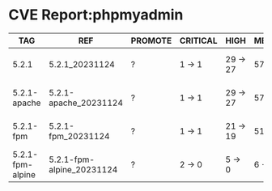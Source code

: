 # CVE Report:phpmyadmin
|       TAG        |            REF            | PROMOTE | CRITICAL |   HIGH   |  MEDIUM  |    LOW     | UNKNOWN |
|------------------|---------------------------|---------|----------|----------|----------|------------|---------|
| 5.2.1            | 5.2.1_20231124            | ?       | 1 -> 1   | 29 -> 27 | 57 -> 57 | 253 -> 253 | 0 -> 0  |
| 5.2.1-apache     | 5.2.1-apache_20231124     | ?       | 1 -> 1   | 29 -> 27 | 57 -> 57 | 253 -> 253 | 0 -> 0  |
| 5.2.1-fpm        | 5.2.1-fpm_20231124        | ?       | 1 -> 1   | 21 -> 19 | 51 -> 51 | 221 -> 221 | 0 -> 0  |
| 5.2.1-fpm-alpine | 5.2.1-fpm-alpine_20231124 | ?       | 2 -> 0   | 5 -> 0   | 6 -> 4   | 2 -> 0     | 0 -> 0  |
